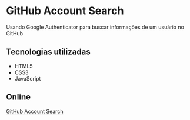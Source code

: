 # GitHub Account Search

Usando Google Authenticator para buscar informações de um usuário no GitHub

## Tecnologias utilizadas

- HTML5
- CSS3
- JavaScript

## Online
[GitHub Account Search](https://jofelipe.com/github-search/)
